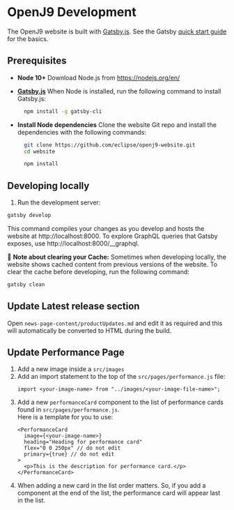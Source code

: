 # OpenJ9 Development

The OpenJ9 website is built with [Gatsby.js](https://www.gatsbyjs.org/). See the Gatsby [quick start guide](https://www.gatsbyjs.org/docs/quick-start) for the basics.

## Prerequisites

- **Node 10+**
  Download Node.js from https://nodejs.org/en/

- [**Gatsby.js**](https://www.gatsbyjs.org)
  When Node is installed, run the following command to install Gatsby.js:

  ```bash
    npm install -g gatsby-cli
  ```

- **Install Node dependencies** Clone the website Git repo and install the dependencies with the following commands:

  ```bash
    git clone https://github.com/eclipse/openj9-website.git
    cd website

    npm install
  ```

## Developing locally

1. Run the development server:

```bash
gatsby develop
```

This command compiles your changes as you develop and hosts the website at http://localhost:8000. To explore GraphQL queries that Gatsby exposes, use http://localhost:8000/__graphql.

:pencil: **Note about clearing your Cache:**
Sometimes when developing locally, the website shows cached content from previous versions of the website. To clear the cache before developing, run the following command:

```bash
gatsby clean
```

## Update Latest release section
Open `news-page-content/productUpdates.md` and edit it as required and this will automatically be converted to HTML during the build.

## Update Performance Page
1. Add a new image inside a `src/images`
2. Add an import statement to the top of the `src/pages/performance.js` file:
    ```
    import <your-image-name> from "../images/<your-image-file-name>";
    ```
3. Add a new `performanceCard` component to the list of performance cards found in `src/pages/performance.js`.  
Here is a template for you to use:
    ```
    <PerformanceCard 
      image={<your-image-name>}
      heading="Heading for performance card"
      flex="0 0 250px" // do not edit
      primary={true} // do not edit
    > 
      <p>This is the description for performance card.</p>
    </PerformanceCard>
    ```
4. When adding a new card in the list order matters. So, if you add a component at the end of the list, the performance card will appear last in the list.






